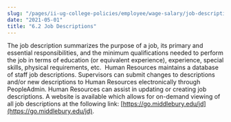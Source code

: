 ```yaml
---
slug: "/pages/ii-ug-college-policies/employee/wage-salary/job-descriptions"
date: "2021-05-01"
title: "6.2 Job Descriptions"
---
```


The job description summarizes the purpose of a job, its primary and essential responsibilities, and the minimum qualifications needed to perform the job in terms of education (or equivalent experience), experience, special skills, physical requirements, etc.  Human Resources maintains a database of staff job descriptions. Supervisors can submit changes to descriptions and/or new descriptions to Human Resources electronically through PeopleAdmin. Human Resources can assist in updating or creating job descriptions. A website is available which allows for on-demand viewing of all job descriptions at the following link: [https://go.middlebury.edu/jd](https://go.middlebury.edu/jd).

